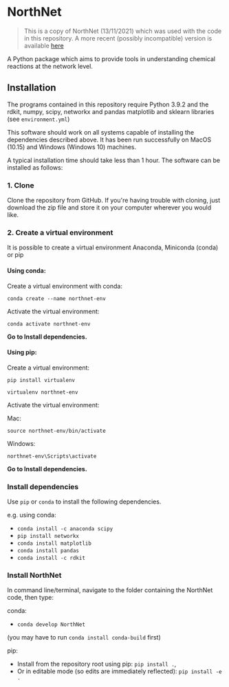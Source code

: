 # NorthNet

> This is a copy of NorthNet (13/11/2021) which was used with the code in this repository. A more recent (possibly incompatible) version is available [here](https://github.com/Will-Robin/NorthNet)

A Python package which aims to provide tools in understanding chemical reactions at the network level.

## Installation

The programs contained in this repository require Python 3.9.2 and the rdkit, numpy, scipy, networkx and pandas matplotlib and sklearn libraries (see `environment.yml`)

This software should work on all systems capable of installing the dependencies described above. It has been run successfully on MacOS (10.15) and Windows (Windows 10) machines.

A typical installation time should take less than 1 hour. The software can be installed as follows:

### 1. Clone

Clone the repository from GitHub. If you're having trouble with cloning, just download the zip file and store it on your computer wherever you would like.

### 2. Create a virtual environment

It is possible to create a virtual environment Anaconda, Miniconda (conda) or pip

#### Using conda:

Create a virtual environment with conda:

`conda create --name northnet-env`

Activate the virtual environment:

`conda activate northnet-env`

**Go to Install dependencies.**

#### Using pip:

Create a virtual environment:

`pip install virtualenv`

`virtualenv northnet-env`

Activate the virtual environment:

Mac:

`source northnet-env/bin/activate`

Windows:

`northnet-env\Scripts\activate`

**Go to Install dependencies.**

### Install dependencies

Use `pip` or `conda` to install the following dependencies.

e.g. using conda:
- `conda install -c anaconda scipy`
- `pip install networkx`
- `conda install matplotlib`
- `conda install pandas`
- `conda install -c rdkit`

### Install NorthNet
In command line/terminal, navigate to the folder containing the NorthNet code, then type:

conda:
  - `conda develop NorthNet`

  (you may have to run `conda install conda-build` first)

pip:
  - Install from the repository root using pip: `pip install .`,
  - Or in editable mode (so edits are immediately reflected): `pip install -e .`
